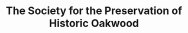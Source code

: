 ---
layout: repo
title: "The Society for the Preservation of Historic Oakwood"
id: 4576
permalink: repos/4576/
---